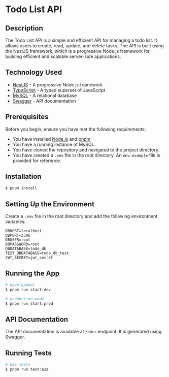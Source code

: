 
# Todo List API

## Description

The Todo List API is a simple and efficient API for managing a todo list. It allows users to create, read, update, and delete tasks. The API is built using the NestJS framework, which is a progressive Node.js framework for building efficient and scalable server-side applications.

## Technology Used

- [NestJS](https://nestjs.com/) - A progressive Node.js framework
- [TypeScript](https://www.typescriptlang.org/) - A typed superset of JavaScript
- [MySQL](https://www.mysql.com/) - A relational database
- [Swagger](https://swagger.io/) - API documentation

## Prerequisites

Before you begin, ensure you have met the following requirements:

- You have installed [Node.js](https://nodejs.org/) and [pnpm](https://pnpm.io/).
- You have a running instance of MySQL.
- You have cloned the repository and navigated to the project directory.
- You have created a `.env` file in the root directory. An `env.example` file is provided for reference.

## Installation

```bash
$ pnpm install
```

## Setting Up the Environment

Create a `.env` file in the root directory and add the following environment variables:

```env
DBHOST=localhost
DBPORT=3306
DBUSER=root
DBPASSWORD=root
DBDATABASE=todo_db
TEST_DBDATABASE=todo_db_test
JWT_SECRET=jwt_secret
```

## Running the App

```bash
# development
$ pnpm run start:dev

# production mode
$ pnpm run start:prod
```

## API Documentation

The API documentation is available at `/docs` endpoint. It is generated using Swagger.

## Running Tests

```bash
# e2e tests
$ pnpm run test:e2e
```
